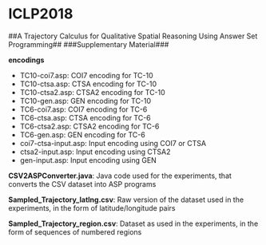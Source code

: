 # ICLP2018
##A Trajectory Calculus for Qualitative Spatial Reasoning Using Answer Set Programming## 
###Supplementary Material###


**encodings**
* TC10-coi7.asp:	          COI7 encoding for TC-10
* TC10-ctsa.asp:	          CTSA encoding for TC-10
* TC10-ctsa2.asp: 	          CTSA2 encoding for TC-10
* TC10-gen.asp: 	          GEN encoding for TC-10
* TC6-coi7.asp: 	          COI7 encoding for TC-6
* TC6-ctsa.asp: 	          CTSA encoding for TC-6
* TC6-ctsa2.asp: 	          CTSA2 encoding for TC-6
* TC6-gen.asp: 	          GEN encoding for TC-6
* coi7-ctsa-input.asp: 	  Input encoding using COI7 or CTSA
* ctsa2-input.asp: 	          Input encoding using CTSA2
* gen-input.asp:               Input encoding using GEN
  
**CSV2ASPConverter.java**:             Java code used for the experiments, that converts the CSV dataset into ASP programs 

**Sampled_Trajectory_latlng.csv**:     Raw version of the dataset used in the experiments, in the form of latitude/longitude pairs

**Sampled_Trajectory_region.csv**:     Dataset as used in the experiments, in the form of sequences of numbered regions
